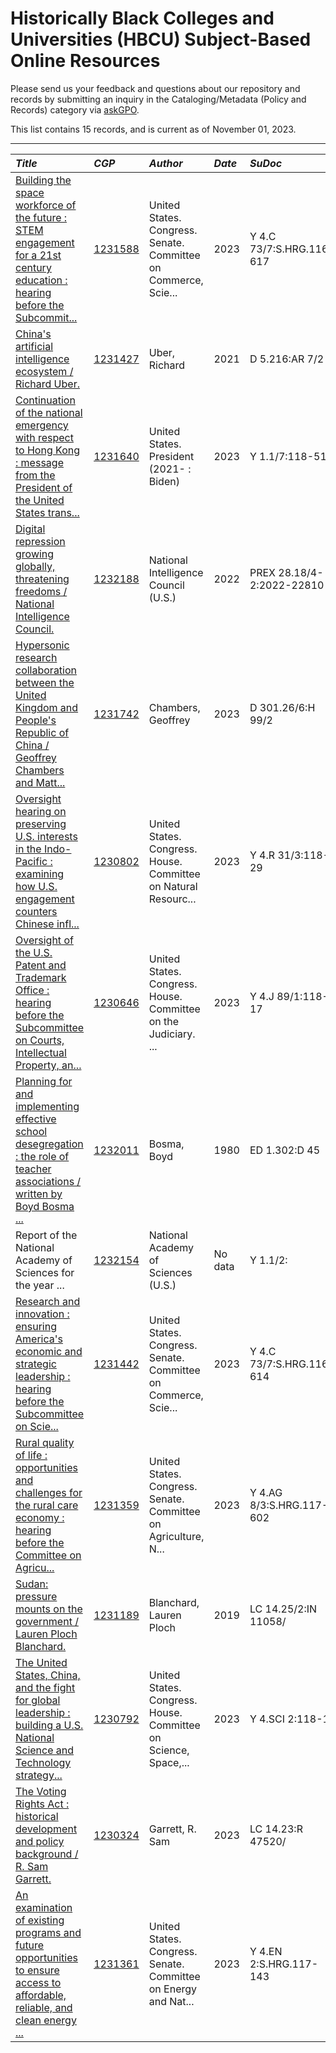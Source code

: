 
# Historically Black Colleges and Universities (HBCU) Subject-Based Online Resources

Please send us your feedback and questions about our repository and records by submitting an inquiry in the Cataloging/Metadata (Policy and Records) category via [askGPO](https://ask.gpo.gov/s/).

This list contains 15 records, and is current as of November 01, 2023.

----
| *Title* | *CGP* | *Author* | *Date* | *SuDoc*
:-----------------|:-----------------|:-----------------|:-----------------|:-----------------
| [Building the space workforce of the future : STEM engagement for a 21st century education : hearing before the Subcommit...](https://purl.fdlp.gov/GPO/gpo214764) | [1231588](https://catalog.gpo.gov/F/?func=direct&doc_number=1231588&local_base=GPO01PUB) | United States. Congress. Senate. Committee on Commerce, Scie... | 2023 | Y 4.C 73/7:S.HRG.116-617 |
| [China's artificial intelligence ecosystem / Richard Uber.](https://purl.fdlp.gov/GPO/gpo214629) | [1231427](https://catalog.gpo.gov/F/?func=direct&doc_number=1231427&local_base=GPO01PUB) | Uber, Richard | 2021 | D 5.216:AR 7/2 |
| [Continuation of the national emergency with respect to Hong Kong : message from the President of the United States trans...](https://purl.fdlp.gov/GPO/gpo214786) | [1231640](https://catalog.gpo.gov/F/?func=direct&doc_number=1231640&local_base=GPO01PUB) | United States. President (2021- : Biden) | 2023 | Y 1.1/7:118-51 |
| [Digital repression growing globally, threatening freedoms / National Intelligence Council.](https://purl.fdlp.gov/GPO/gpo214180) | [1232188](https://catalog.gpo.gov/F/?func=direct&doc_number=1232188&local_base=GPO01PUB) | National Intelligence Council (U.S.) | 2022 | PREX 28.18/4-2:2022-22810 |
| [Hypersonic research collaboration between the United Kingdom and People's Republic of China / Geoffrey Chambers and Matt...](https://purl.fdlp.gov/GPO/gpo214811) | [1231742](https://catalog.gpo.gov/F/?func=direct&doc_number=1231742&local_base=GPO01PUB) | Chambers, Geoffrey | 2023 | D 301.26/6:H 99/2 |
| [Oversight hearing on preserving U.S. interests in the Indo-Pacific : examining how U.S. engagement counters Chinese infl...](https://purl.fdlp.gov/GPO/gpo214273) | [1230802](https://catalog.gpo.gov/F/?func=direct&doc_number=1230802&local_base=GPO01PUB) | United States. Congress. House. Committee on Natural Resourc... | 2023 | Y 4.R 31/3:118-29 |
| [Oversight of the U.S. Patent and Trademark Office : hearing before the Subcommittee on Courts, Intellectual Property, an...](https://purl.fdlp.gov/GPO/gpo214224) | [1230646](https://catalog.gpo.gov/F/?func=direct&doc_number=1230646&local_base=GPO01PUB) | United States. Congress. House. Committee on the Judiciary. ... | 2023 | Y 4.J 89/1:118-17 |
| [Planning for and implementing effective school desegregation : the role of teacher associations / written by Boyd Bosma ...](https://purl.fdlp.gov/GPO/gpo214939) | [1232011](https://catalog.gpo.gov/F/?func=direct&doc_number=1232011&local_base=GPO01PUB) | Bosma, Boyd | 1980 | ED 1.302:D 45 |
| Report of the National Academy of Sciences for the year ... | [1232154](https://catalog.gpo.gov/F/?func=direct&doc_number=1232154&local_base=GPO01PUB) | National Academy of Sciences (U.S.) | No data | Y 1.1/2: |
| [Research and innovation : ensuring America's economic and strategic leadership : hearing before the Subcommittee on Scie...](https://purl.fdlp.gov/GPO/gpo214694) | [1231442](https://catalog.gpo.gov/F/?func=direct&doc_number=1231442&local_base=GPO01PUB) | United States. Congress. Senate. Committee on Commerce, Scie... | 2023 | Y 4.C 73/7:S.HRG.116-614 |
| [Rural quality of life : opportunities and challenges for the rural care economy : hearing before the Committee on Agricu...](https://purl.fdlp.gov/GPO/gpo214625) | [1231359](https://catalog.gpo.gov/F/?func=direct&doc_number=1231359&local_base=GPO01PUB) | United States. Congress. Senate. Committee on Agriculture, N... | 2023 | Y 4.AG 8/3:S.HRG.117-602 |
| [Sudan: pressure mounts on the government / Lauren Ploch Blanchard.](https://purl.fdlp.gov/GPO/gpo214505) | [1231189](https://catalog.gpo.gov/F/?func=direct&doc_number=1231189&local_base=GPO01PUB) | Blanchard, Lauren Ploch | 2019 | LC 14.25/2:IN 11058/ |
| [The United States, China, and the fight for global leadership : building a U.S. National Science and Technology strategy...](https://purl.fdlp.gov/GPO/gpo214269) | [1230792](https://catalog.gpo.gov/F/?func=direct&doc_number=1230792&local_base=GPO01PUB) | United States. Congress. House. Committee on Science, Space,... | 2023 | Y 4.SCI 2:118-1 |
| [The Voting Rights Act : historical development and policy background / R. Sam Garrett.](https://purl.fdlp.gov/GPO/gpo213601) | [1230324](https://catalog.gpo.gov/F/?func=direct&doc_number=1230324&local_base=GPO01PUB) | Garrett, R. Sam | 2023 | LC 14.23:R 47520/ |
| [An examination of existing programs and future opportunities to ensure access to affordable, reliable, and clean energy ...](https://purl.fdlp.gov/GPO/gpo214626) | [1231361](https://catalog.gpo.gov/F/?func=direct&doc_number=1231361&local_base=GPO01PUB) | United States. Congress. Senate. Committee on Energy and Nat... | 2023 | Y 4.EN 2:S.HRG.117-143 |
